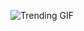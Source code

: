 
<!-- GIF_SECTION -->
![Trending GIF](https://media0.giphy.com/media/v1.Y2lkPThiYjIxNzcydWRrcXBjaDU4OGdrOWRxZ3JpZXlkNXR4NDlrdGtuajFvbGhjYXZleiZlcD12MV9naWZzX3NlYXJjaCZjdD1n/gyoipv2u40ekqz89Rk/giphy.gif)
<!-- END_GIF_SECTION -->
